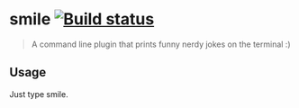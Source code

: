 # smile [![Build status][travis-image]][travis-url]
> A command line plugin that prints funny nerdy jokes on the terminal :)️

## Usage

Just type smile.


[travis-url]: http://travis-ci.org/solodynamo/smile
[travis-image]: https://travis-ci.org/solodynamo/smile.svg?branch=master